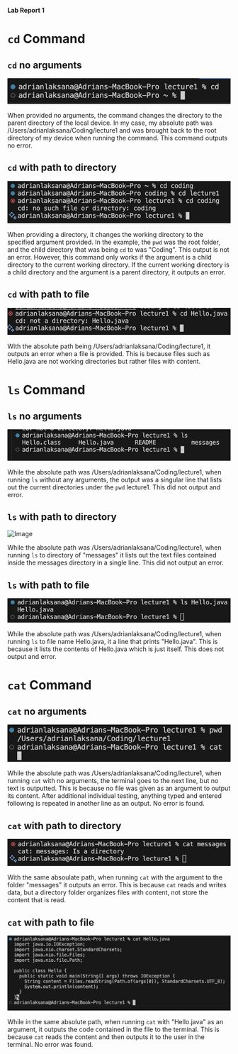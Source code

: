 **Lab Report 1**


# `cd` Command

## `cd` no arguments
![Image](cd_no_args.png)

When provided no arguments, the command changes the directory to the parent directory of the local device. In my case, my absolute path was /Users/adrianlaksana/Coding/lecture1  and was brought back to the root directory of my device when running the command. This command outputs no error.

## `cd` with path to directory
![Image](cd_directory.png)

When providing a directory, it changes the working directory to the specified argument provided. In the example, the `pwd` was the root folder, and the child directory that was being `cd` to was "Coding". This output is not an error. However, this command only works if the argument is a child directory to the current working directory. If the current working directory is a child directory and the argument is a parent directory, it outputs an error. 

## `cd` with path to file
![Image](cd_to_file.png)

With the absolute path being /Users/adrianlaksana/Coding/lecture1, it outputs an error when a file is provided. This is because files such as Hello.java are not working directories but rather files with content.



# `ls` Command

## `ls` no arguments
![Image](ls_no_args.png)

While the absolute path was /Users/adrianlaksana/Coding/lecture1, when running `ls` without any arguments, the output was a singular line that lists out the current directories under the `pwd` lecture1. This did not output and error.

## `ls` with path to directory
![Image](ls_directory)

While the absolute path was /Users/adrianlaksana/Coding/lecture1, when running `ls` to directory of "messages" it lists out the text files contained inside the messages directory in a single line. This did not output an error.

## `ls` with path to file
![Image](ls_file.png)

While the absolute path was /Users/adrianlaksana/Coding/lecture1, when running `ls` to file name Hello.java, it a line that prints "Hello.java". This is because it lists the contents of Hello.java which is just itself. This does not output and error.



# `cat` Command

## `cat` no arguments
![Image](cat_no_args.png)

While the absolute path was /Users/adrianlaksana/Coding/lecture1, when running `cat` with no arguments, the terminal goes to the next line, but no text is outputted. This is because no file was given as an argument to output its content. After additional individual testing, anything typed and entered following is repeated in another line as an output. No error is found.


## `cat` with path to directory
![Image](cat_directory.png)

With the same absoulate path, when running  `cat` with the argument to the folder "messages" it outputs an error. This is because `cat` reads and writes data, but a directory folder organizes files with content, not store the content that is read. 


## `cat` with path to file
![Image](cat_file.png)

While in the same absolute path, when running `cat` with "Hello.java" as an argument, it outputs the code contained in the file to the terminal. This is because `cat` reads the content and then outputs it to the user in the terminal. No error was found.

